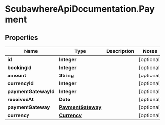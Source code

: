 # ScubawhereApiDocumentation.Payment

## Properties
Name | Type | Description | Notes
------------ | ------------- | ------------- | -------------
**id** | **Integer** |  | [optional] 
**bookingId** | **Integer** |  | [optional] 
**amount** | **String** |  | [optional] 
**currencyId** | **Integer** |  | [optional] 
**paymentGatewayId** | **Integer** |  | [optional] 
**receivedAt** | **Date** |  | [optional] 
**paymentGateway** | [**PaymentGateway**](PaymentGateway.md) |  | [optional] 
**currency** | [**Currency**](Currency.md) |  | [optional] 


